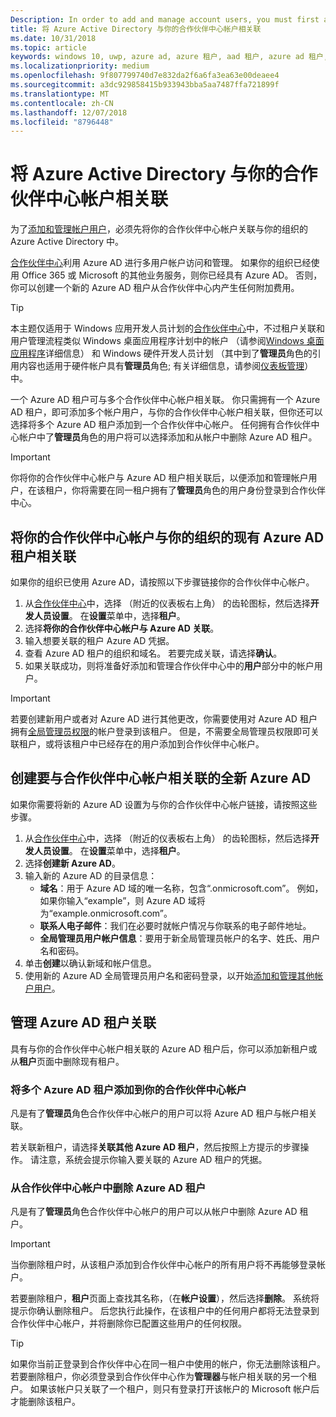 ```yaml
---
Description: In order to add and manage account users, you must first associate your Partner Center account with your organization's Azure Active Directory.
title: 将 Azure Active Directory 与你的合作伙伴中心帐户相关联
ms.date: 10/31/2018
ms.topic: article
keywords: windows 10, uwp, azure ad, azure 租户, aad 租户, azure ad 租户, 租户管理, 租户
ms.localizationpriority: medium
ms.openlocfilehash: 9f807799740d7e832da2f6a6fa3ea63e00deaee4
ms.sourcegitcommit: a3dc929858415b933943bba5aa7487ffa721899f
ms.translationtype: MT
ms.contentlocale: zh-CN
ms.lasthandoff: 12/07/2018
ms.locfileid: "8796448"
---
```

# <a name="associate-azure-active-directory-with-your-partner-center-account"></a>将 Azure Active Directory 与你的合作伙伴中心帐户相关联

为了[添加和管理帐户用户](add-users-groups-and-azure-ad-applications.md)，必须先将你的合作伙伴中心帐户关联与你的组织的 Azure Active Directory 中。 

[合作伙伴中心](https://partner.microsoft.com/dashboard)利用 Azure AD 进行多用户帐户访问和管理。 如果你的组织已经使用 Office 365 或 Microsoft 的其他业务服务，则你已经具有 Azure AD。 否则，你可以创建一个新的 Azure AD 租户从合作伙伴中心内产生任何附加费用。

> [!TIP]
> 本主题仅适用于 Windows 应用开发人员计划的[合作伙伴中心](https://partner.microsoft.com/dashboard)中，不过租户关联和用户管理流程类似 Windows 桌面应用程序计划中的帐户 （请参阅[Windows 桌面应用程序](https://docs.microsoft.com/windows/desktop/appxpkg/windows-desktop-application-program#add-and-manage-account-users)详细信息） 和 Windows 硬件开发人员计划 （其中到了**管理员**角色的引用内容也适用于硬件帐户具有**管理员**角色; 有关详细信息，请参阅[仪表板管理](https://docs.microsoft.com/windows-hardware/drivers/dashboard/dashboard-administration)） 中。

一个 Azure AD 租户可与多个合作伙伴中心帐户相关联。 你只需拥有一个 Azure AD 租户，即可添加多个帐户用户，与你的合作伙伴中心帐户相关联，但你还可以选择将多个 Azure AD 租户添加到一个合作伙伴中心帐户。 任何拥有合作伙伴中心帐户中了**管理员**角色的用户将可以选择添加和从帐户中删除 Azure AD 租户。

> [!IMPORTANT]
> 你将你的合作伙伴中心帐户与 Azure AD 租户相关联后，以便添加和管理帐户用户，在该租户，你将需要在同一租户拥有了**管理员**角色的用户身份登录到合作伙伴中心。


## <a name="associate-your-partner-center-account-with-your-organizations-existing-azure-ad-tenant"></a>将你的合作伙伴中心帐户与你的组织的现有 Azure AD 租户相关联

如果你的组织已使用 Azure AD，请按照以下步骤链接你的合作伙伴中心帐户。

1.  从[合作伙伴中心](https://partner.microsoft.com/dashboard)中，选择 （附近的仪表板右上角） 的齿轮图标，然后选择**开发人员设置**。 在**设置**菜单中，选择**租户**。
2.  选择**将你的合作伙伴中心帐户与 Azure AD 关联**。
3.  输入想要关联的租户 Azure AD 凭据。
4.  查看 Azure AD 租户的组织和域名。 若要完成关联，请选择**确认**。
5.  如果关联成功，则将准备好添加和管理合作伙伴中心中的**用户**部分中的帐户用户。

> [!IMPORTANT]
> 若要创建新用户或者对 Azure AD 进行其他更改，你需要使用对 Azure AD 租户拥有[全局管理员权限](https://docs.microsoft.com/azure/active-directory/users-groups-roles/directory-assign-admin-roles)的帐户登录到该租户。 但是，不需要全局管理员权限即可关联租户，或将该租户中已经存在的用户添加到合作伙伴中心帐户。


## <a name="create-a-brand-new-azure-ad-to-associate-with-your-partner-center-account"></a>创建要与合作伙伴中心帐户相关联的全新 Azure AD

如果你需要将新的 Azure AD 设置为与你的合作伙伴中心帐户链接，请按照这些步骤。

1.  从[合作伙伴中心](https://partner.microsoft.com/dashboard)中，选择 （附近的仪表板右上角） 的齿轮图标，然后选择**开发人员设置**。 在**设置**菜单中，选择**租户**。
2.  选择**创建新 Azure AD**。
3.  输入新的 Azure AD 的目录信息：
    - **域名**：用于 Azure AD 域的唯一名称，包含“.onmicrosoft.com”。 例如，如果你输入“example”，则 Azure AD 域将为“example.onmicrosoft.com”。
    - **联系人电子邮件**：我们在必要时就帐户情况与你联系的电子邮件地址。
    - **全局管理员用户帐户信息**：要用于新全局管理员帐户的名字、姓氏、用户名和密码。
4.  单击**创建**以确认新域和帐户信息。
5.  使用新的 Azure AD 全局管理员用户名和密码登录，以开始[添加和管理其他帐户用户](add-users-groups-and-azure-ad-applications.md)。


## <a name="manage-azure-ad-tenant-associations"></a>管理 Azure AD 租户关联

具有与你的合作伙伴中心帐户相关联的 Azure AD 租户后，你可以添加新租户或从**租户**页面中删除现有租户。


### <a name="add-multiple-azure-ad-tenants-to-your-partner-center-account"></a>将多个 Azure AD 租户添加到你的合作伙伴中心帐户

凡是有了**管理员**角色合作伙伴中心帐户的用户可以将 Azure AD 租户与帐户相关联。

若关联新租户，请选择**关联其他 Azure AD 租户**，然后按照上方提示的步骤操作。 请注意，系统会提示你输入要关联的 Azure AD 租户的凭据。


### <a name="remove-an-azure-ad-tenant-from-your-partner-center-account"></a>从合作伙伴中心帐户中删除 Azure AD 租户

凡是有了**管理员**角色合作伙伴中心帐户的用户可以从帐户中删除 Azure AD 租户。

> [!IMPORTANT]
> 当你删除租户时，从该租户添加到合作伙伴中心帐户的所有用户将不再能够登录帐户。 

若要删除租户，**租户**页面上查找其名称，（在**帐户设置**），然后选择**删除**。 系统将提示你确认删除租户。 后您执行此操作，在该租户中的任何用户都将无法登录到合作伙伴中心帐户，并将删除你已配置这些用户的任何权限。

> [!TIP]
> 如果你当前正登录到合作伙伴中心在同一租户中使用的帐户，你无法删除该租户。 若要删除租户，你必须登录到合作伙伴中心作为**管理器**与帐户相关联的另一个租户。 如果该帐户只关联了一个租户，则只有登录打开该帐户的 Microsoft 帐户后才能删除该租户。


